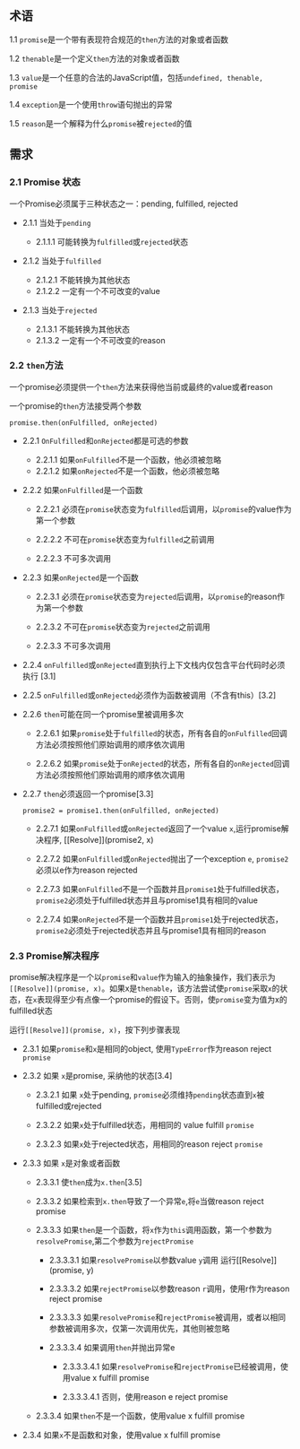 ##  术语
  1.1 ```promise```是一个带有表现符合规范的```then```方法的对象或者函数

  1.2 ```thenable```是一个定义```then```方法的对象或者函数

  1.3 ```value```是一个任意的合法的JavaScript值，包括```undefined, thenable, promise``` 

  1.4 ```exception```是一个使用```throw```语句抛出的异常

  1.5 ```reason```是一个解释为什么```promise```被```rejected```的值

##  需求
  ### 2.1 Promise 状态

  一个Promise必须属于三种状态之一：pending, fulfilled, rejected  
  - 2.1.1 当处于```pending```
  
    - 2.1.1.1 可能转换为```fulfilled```或```rejected```状态

  - 2.1.2 当处于```fulfilled```

    - 2.1.2.1 不能转换为其他状态
    - 2.1.2.2 一定有一个不可改变的value

  - 2.1.3 当处于```rejected```

    - 2.1.3.1 不能转换为其他状态
    - 2.1.3.2 一定有一个不可改变的reason

  ### 2.2 ```then```方法

  一个promise必须提供一个```then```方法来获得他当前或最终的value或者reason

  一个promise的```then```方法接受两个参数

  ``` promise.then(onFulfilled, onRejected) ```

  - 2.2.1 ```OnFulfilled```和```onRejected```都是可选的参数

    - 2.2.1.1 如果```onFulfilled```不是一个函数，他必须被忽略
    - 2.2.1.2 如果```onRejected```不是一个函数，他必须被忽略

  - 2.2.2 如果```onFulfilled```是一个函数

    - 2.2.2.1 必须在```promise```状态变为```fulfilled```后调用，以```promise```的value作为第一个参数

    - 2.2.2.2 不可在```promise```状态变为```fulfilled```之前调用

    - 2.2.2.3 不可多次调用

  - 2.2.3 如果```onRejected```是一个函数

    - 2.2.3.1 必须在```promise```状态变为```rejected```后调用，以```promise```的reason作为第一个参数

    - 2.2.3.2 不可在```promise```状态变为```rejected```之前调用

    - 2.2.3.3 不可多次调用

  - 2.2.4 ```onFulfilled```或```onRejected```直到执行上下文栈内仅包含平台代码时必须执行 [3.1]

  - 2.2.5 ```onFulfilled```或```onRejected```必须作为函数被调用（不含有this）[3.2]

  - 2.2.6 ```then```可能在同一个promise里被调用多次

    - 2.2.6.1 如果```promise```处于```fulfilled```的状态，所有各自的```onFulfilled```回调方法必须按照他们原始调用的顺序依次调用

    - 2.2.6.2 如果```promise```处于```onRejected```的状态，所有各自的```onRejected```回调方法必须按照他们原始调用的顺序依次调用

  - 2.2.7 ```then```必须返回一个promise[3.3]
    ```
    promise2 = promise1.then(onFulfilled, onRejected)
    ```
    - 2.2.7.1 如果```onFulfilled```或```onRejected```返回了一个value ```x```,运行promise解决程序, [[Resolve]](promise2, x)

    - 2.2.7.2 如果```onFulfilled```或```onRejected```抛出了一个exception ```e```, ```promise2```必须以e作为reason rejected

    - 2.2.7.3 如果```onFulfilled```不是一个函数并且```promise1```处于fulfilled状态，```promise2```必须处于fulfilled状态并且与promise1具有相同的value

    - 2.2.7.4  如果```onRejected```不是一个函数并且```promise1```处于rejected状态，```promise2```必须处于rejected状态并且与promise1具有相同的reason

  ### 2.3 Promise解决程序
  promise解决程序是一个以```promise```和```value```作为输入的抽象操作，我们表示为```[[Resolve]](promise, x)```。如果x是```thenable```，该方法尝试使```promise```采取```x```的状态，在```x```表现得至少有点像一个promise的假设下。否则，使```promise```变为值为x的fulfilled状态

  运行```[[Resolve]](promise, x)```，按下列步骤表现

  - 2.3.1 如果```promise```和```x```是相同的object, 使用```TypeError```作为reason reject ```promise```

  - 2.3.2 如果 ```x```是promise, 采纳他的状态[3.4]

    - 2.3.2.1 如果 ```x```处于pending, ```promise```必须维持```pending```状态直到```x```被fulfilled或rejected

    - 2.3.2.2 如果```x```处于fulfilled状态，用相同的 value fulfill ```promise```

    - 2.3.2.3 如果```x```处于rejected状态，用相同的reason reject ```promise```

  - 2.3.3 如果 ```x```是对象或者函数

    - 2.3.3.1 使```then```成为```x.then```[3.5]
    - 2.3.3.2 如果检索到```x.then```导致了一个异常```e```,将```e```当做reason reject promise

    - 2.3.3.3 如果```then```是一个函数，将```x```作为```this```调用函数，第一个参数为```resolvePromise```,第二个参数为```rejectPromise```

      - 2.3.3.3.1 如果```resolvePromise```以参数value ```y```调用 运行[[Resolve]](promise, y)

      - 2.3.3.3.2 如果```rejectPromise```以参数reason ```r```调用，使用r作为reason reject promise

      - 2.3.3.3.3 如果```resolvePromise```和```rejectPromise```被调用，或者以相同参数被调用多次，仅第一次调用优先，其他则被忽略

      - 2.3.3.3.4 如果调用```then```并抛出异常e
      
        - 2.3.3.3.4.1 如果```resolvePromise```和```rejectPromise```已经被调用，使用value x fulfill promise

        - 2.3.3.3.4.1 否则，使用reason e reject promise 

    - 2.3.3.4 如果```then```不是一个函数，使用value x fulfill promise

  - 2.3.4 如果```x```不是函数和对象，使用value x fulfill promise